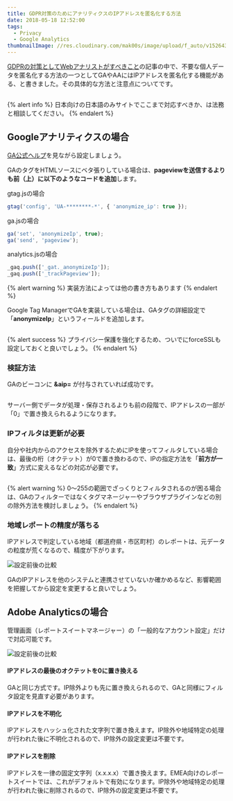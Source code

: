 ```yaml
---
title: GDPR対策のためにアナリティクスのIPアドレスを匿名化する方法
date: 2018-05-18 12:52:00
tags:
  - Privacy
  - Google Analytics
thumbnailImage: //res.cloudinary.com/mak00s/image/upload/f_auto/v1526433637/eu-flag.png
---
```


[GDPRの対策としてWebアナリストがすべきこと](/news/gdpr-for-analysts/)の記事の中で、不要な個人データを匿名化する方法の一つとしてGAやAAにはIPアドレスを匿名化する機能がある、と書きました。その具体的な方法と注意点についてです。
<!-- more -->

<img src="//res.cloudinary.com/mak00s/image/upload/f_auto,w_auto:200:800/v1526614534/gdpr-ip-anonymization-in-analytics.png" alt="" sizes="100vw" />

{% alert info %}
日本向けの日本語のみサイトでここまで対応すべきか、は法務と相談してください。
{% endalert %}

## Googleアナリティクスの場合

[GA公式ヘルプ](https://support.google.com/analytics/answer/2763052?hl=ja)を見ながら設定しましょう。

GAのタグをHTMLソースにベタ張りしている場合は、**pageviewを送信するよりも前（上）に以下のようなコードを追加**します。

gtag.jsの場合
```javascript
gtag('config', 'UA-********-*', { 'anonymize_ip': true });
```
ga.jsの場合
```javascript
ga('set', 'anonymizeIp', true);
ga('send', 'pageview');
```

analytics.jsの場合
```javascript
_gaq.push(['_gat._anonymizeIp']);
_gaq.push(['_trackPageview']);
```

{% alert warning %}
実装方法によっては他の書き方もあります
{% endalert %}

Google Tag ManagerでGAを実装している場合は、GAタグの詳細設定で「**anonymizeIp**」というフィールドを追加します。

<img src="//res.cloudinary.com/mak00s/image/upload/f_auto,w_auto:200:800/v1526610784/gtm-ga-ip-anonymization.png" alt="" sizes="100vw" />

{% alert success %}
プライバシー保護を強化するため、ついでにforceSSLも設定しておくと良いでしょう。
{% endalert %}

### 検証方法
GAのビーコンに **&aip=** が付与されていれば成功です。

<img src="//res.cloudinary.com/mak00s/image/upload/f_auto,w_auto:200:800/v1526611364/ga-ip-anonymization-debugging.png" alt="" sizes="100vw" />

サーバー側でデータが処理・保存されるよりも前の段階で、IPアドレスの一部が「0」で置き換えられるようになります。

### IPフィルタは更新が必要

自分や社内からのアクセスを除外するためにIPを使ってフィルタしている場合は、最後の桁（オクテット）が0で置き換わるので、IPの指定方法を「**前方が一致**」方式に変えるなどの対応が必要です。

<img src="//res.cloudinary.com/mak00s/image/upload/f_auto,w_auto:200:800/v1526612284/ga-filter-by-ip.png" alt="" sizes="100vw" />

{% alert warning %}
0〜255の範囲でざっくりとフィルタされるのが困る場合は、GAのフィルターではなくタグマネージャーやブラウザプラグインなどの別の除外方法を検討しましょう。
{% endalert %}

### 地域レポートの精度が落ちる

IPアドレスで判定している地域（都道府県・市区町村）のレポートは、元データの粒度が荒くなるので、精度が下がります。

<img src="//res.cloudinary.com/mak00s/image/upload/f_auto,w_auto:200:800/v1526881647/ga-report-region-compared.png" alt="設定前後の比較" sizes="100vw" />

GAのIPアドレスを他のシステムと連携させていないか確かめるなど、影響範囲を把握してから設定を変更すると良いでしょう。

## Adobe Analyticsの場合

管理画面（レポートスイートマネージャー）の「一般的なアカウント設定」だけで対応可能です。

<img src="//res.cloudinary.com/mak00s/image/upload/f_auto,w_auto:200:800/v1526911488/aa-rs-manager-ip-obfuscation.png" alt="設定前後の比較" sizes="100vw" />

#### IPアドレスの最後のオクテットを0に置き換える
GAと同じ方式です。IP除外よりも先に置き換えられるので、GAと同様にフィルタ設定を見直す必要があります。

#### IPアドレスを不明化
IPアドレスをハッシュ化された文字列で置き換えます。IP除外や地域特定の処理が行われた後に不明化されるので、IP除外の設定変更は不要です。

#### IPアドレスを削除
IPアドレスを一律の固定文字列（x.x.x.x）で置き換えます。EMEA向けのレポートスイートでは、これがデフォルトで有効になります。IP除外や地域特定の処理が行われた後に削除されるので、IP除外の設定変更は不要です。